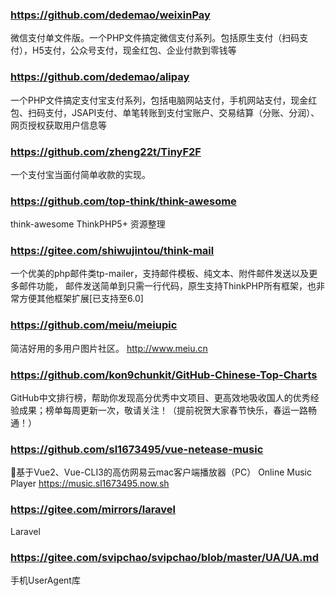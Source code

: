 ### https://github.com/dedemao/weixinPay
微信支付单文件版。一个PHP文件搞定微信支付系列。包括原生支付（扫码支付），H5支付，公众号支付，现金红包、企业付款到零钱等

### https://github.com/dedemao/alipay
一个PHP文件搞定支付宝支付系列，包括电脑网站支付，手机网站支付，现金红包、扫码支付，JSAPI支付、单笔转账到支付宝账户、交易结算（分账、分润）、网页授权获取用户信息等

### https://github.com/zheng22t/TinyF2F
一个支付宝当面付简单收款的实现。

### https://github.com/top-think/think-awesome
think-awesome ThinkPHP5+ 资源整理

### https://gitee.com/shiwujintou/think-mail
一个优美的php邮件类tp-mailer，支持邮件模板、纯文本、附件邮件发送以及更多邮件功能， 邮件发送简单到只需一行代码，原生支持ThinkPHP所有框架，也非常方便其他框架扩展[已支持至6.0]

### https://github.com/meiu/meiupic
简洁好用的多用户图片社区。 http://www.meiu.cn

### https://github.com/kon9chunkit/GitHub-Chinese-Top-Charts
GitHub中文排行榜，帮助你发现高分优秀中文项目、更高效地吸收国人的优秀经验成果；榜单每周更新一次，敬请关注！（提前祝贺大家春节快乐，春运一路畅通！）

### https://github.com/sl1673495/vue-netease-music
🎵基于Vue2、Vue-CLI3的高仿网易云mac客户端播放器（PC） Online Music Player https://music.sl1673495.now.sh

### https://gitee.com/mirrors/laravel
Laravel

### https://gitee.com/svipchao/svipchao/blob/master/UA/UA.md
手机UserAgent库